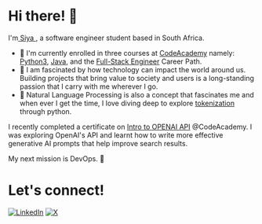 # Hi there! 👋

I'm<a href="https://creative-toffee-23be8e.netlify.app/" target="_blank"> Siya </a>, a software engineer student based in South Africa.

- 🌵 I'm currently enrolled in three courses at [CodeAcademy](https://www.codecademy.com/career-center) namely: [Python3](https://www.codecademy.com/enrolled/courses/learn-python-3), [Java](https://www.codecademy.com/enrolled/courses/learn-java), and the [Full-Stack Engineer](https://www.codecademy.com/career-journey/full-stack-engineer) Career Path.
- 🤖 I am fascinated by how technology can impact the world around us. Building projects that bring value to society and users is a long-standing passion that I carry with me wherever I go.
- 🧭 Natural Language Processing is also a concept that fascinates me and when ever I get the time, I love diving deep to explore [tokenization](https://medium.com/@abdallahashraf90x/tokenization-in-nlp-all-you-need-to-know-45c00cfa2df7) through python.

I recently completed a certificate on [Intro to OPENAI API](https://www.codecademy.com/profiles/Siya_S10/certificates/3b2c5de258e6407cae576d66bfef9e91) @CodeAcademy. I was exploring OpenAI's API and learnt how to write more effective generative AI prompts that help improve search results.

My next mission is DevOps. 🚀

# **Let's connect!**

[![LinkedIn](https://img.shields.io/badge/LinkedIn-blue?style=flat&logo=linkedin)](https://www.linkedin.com/in/siyabonga-nhlapo-06584b248/)
[![X](https://img.shields.io/badge/X-black?style=flat&logo=x)](https://x.com/Siya_10_)

